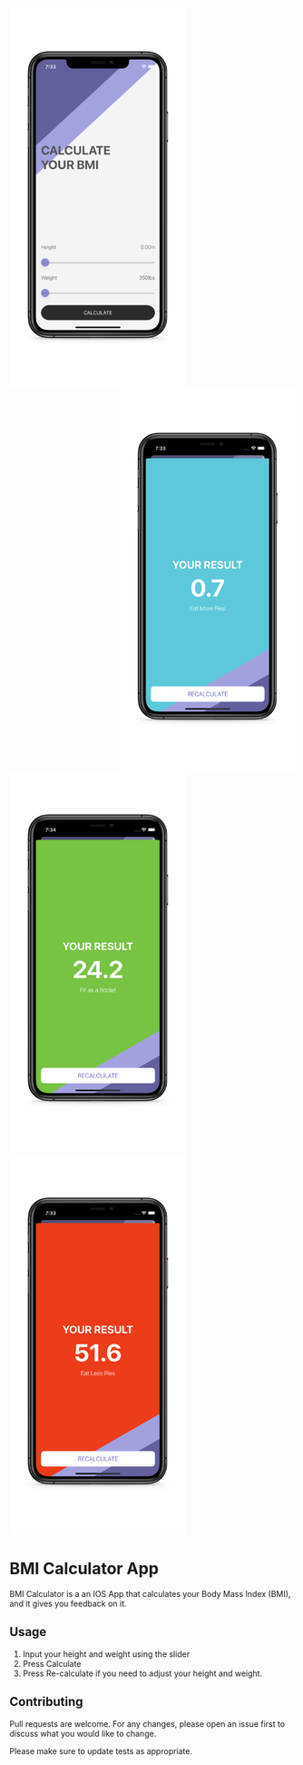 <img style="float:left;text-align: center" src="./assets/1_.jpg" width="310.5" height="672"><img style="float:right;text-align:center" src="./assets/4_.jpg" width="310.5" height="672">

<img src="./assets/3_.jpg" width="310.5" height="672"><img src="./assets/2_.jpg" width="310.5" height="672">


# BMI Calculator App

BMI Calculator is a an IOS App that calculates your Body Mass Index (BMI), and it gives you feedback on it.


## Usage

1. Input your height and weight using the slider
1. Press Calculate
1. Press Re-calculate if you need to adjust your height and weight.


## Contributing
Pull requests are welcome. For any changes, please open an issue first to discuss what you would like to change.

Please make sure to update tests as appropriate.
